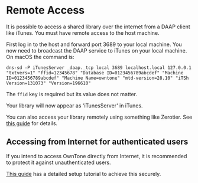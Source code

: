 # Remote Access

It is possible to access a shared library over the internet from a DAAP client
like iTunes. You must have remote access to the host machine.

First log in to the host and forward port 3689 to your local machine. You now
need to broadcast the DAAP service to iTunes on your local machine. On macOS the
command is:

```shell
dns-sd -P iTunesServer _daap._tcp local 3689 localhost.local 127.0.0.1 "txtvers=1" "ffid=12345678" "Database ID=0123456789abcdef" "Machine ID=0123456789abcdef" "Machine Name=owntone" "mtd-version=28.10" "iTSh Version=131073" "Version=196610"
```

The `ffid` key is required but its value does not matter.

Your library will now appear as 'iTunesServer' in iTunes.

You can also access your library remotely using something like Zerotier. See [this
guide](https://github.com/owntone/owntone-server/wiki/Accessing-Owntone-remotely-through-iTunes-Music-with-Zerotier)
for details.

## Accessing from Internet for authenticated users

If you intend to access OwnTone directly from Internet, it is recommended to
protect it against unauthenticated users.

[This guide](https://blog.cyril.by/en/software/example-sso-with-authelia-and-owntone)
has a detailed setup tutorial to achieve this securely.
